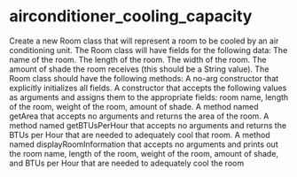 # airconditioner_cooling_capacity

Create a new Room class that will represent a room to be cooled by an air conditioning unit. 
The Room class will have fields for the following data:
  The name of the room.
  The length of the room.
  The width of the room.
  The amount of shade the room receives (this should be a String value).
The Room class should have the following methods:
  A no-arg constructor that explicitly initializes all fields.
  A constructor that accepts the following values as arguments and assigns them to the appropriate fields: room name, length of the room, weight of the room, amount of shade.
  A method named getArea that accepts no arguments and returns the area of the room.
  A method named getBTUsPerHour that accepts no arguments and returns the BTUs per Hour that are needed to adequately cool that room.
  A method named displayRoomInformation that accepts no arguments and prints out the room name, length of the room, weight of the room, amount of shade, and BTUs per Hour that are needed to adequately cool the room
